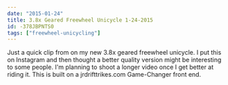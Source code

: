 ```yaml
---
date: "2015-01-24"
title: 3.8x Geared Freewheel Unicycle 1-24-2015
id: -378JBPNTS0
tags: ["freewheel-unicycling"]
---
```


Just a quick clip from on my new 3.8x geared freewheel unicycle. I put this on Instagram and then thought a better quality version might be interesting to some people. I'm planning to shoot a longer video once I get better at riding it. This is built on a jrdrifttrikes.com Game-Changer front end.
